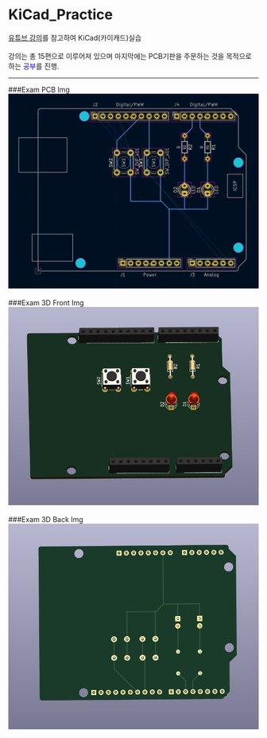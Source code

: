 # KiCad_Practice

[유튜브 강의](https://www.youtube.com/watch?v=MrIUESCI15k&list=PLj5NnUk28LOecGFEXqgYY5xdjfHh7dqTh)를 참고하여 KiCad(카이캐드)실습   
<br>
강의는 총 15편으로 이루어져 있으며 마지막에는 PCB기판을 주문하는 것을 목적으로 하는 <span style="color:blue">공부</span>를 진행.   
***
###Exam PCB Img
![pcb](./img/Day1_2번_결과물_PCB도면.png)
<br><br>
###Exam 3D Front Img
![3DF](./img/Day1_2번_결과물_3D_View_Front.png)
<br><br>
###Exam 3D Back Img
![3DB](./img/Day1_2번_결과물_3D_View_Back.png)
